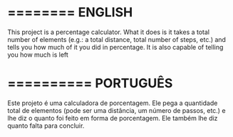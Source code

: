 ========
ENGLISH
========
This project is a percentage calculator. What it does is it takes a total number of elements (e.g.: a total distance, total number of steps, etc.)
and tells you how much of it you did in percentage. It is also capable of telling you how much is left


==========
PORTUGUÊS
==========
Este projeto é uma calculadora de porcentagem. Ele pega a quantidade total de elementos (pode ser uma distância, um número de passos, etc.)
e lhe diz o quanto foi feito em forma de porcentagem. Ele também lhe diz quanto falta para concluir.
